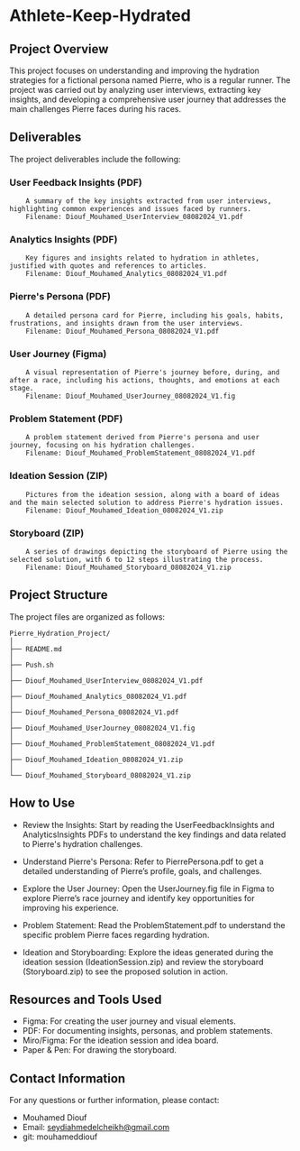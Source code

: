 # Athlete-Keep-Hydrated

## Project Overview
This project focuses on understanding and improving the hydration strategies for a fictional persona named Pierre, who is a regular runner. The project was carried out by analyzing user interviews, extracting key insights, and developing a comprehensive user journey that addresses the main challenges Pierre faces during his races.

## Deliverables

The project deliverables include the following:

### User Feedback Insights (PDF)
        A summary of the key insights extracted from user interviews, highlighting common experiences and issues faced by runners.
        Filename: Diouf_Mouhamed_UserInterview_08082024_V1.pdf

### Analytics Insights (PDF)
        Key figures and insights related to hydration in athletes, justified with quotes and references to articles.
        Filename: Diouf_Mouhamed_Analytics_08082024_V1.pdf

### Pierre's Persona (PDF)
        A detailed persona card for Pierre, including his goals, habits, frustrations, and insights drawn from the user interviews.
        Filename: Diouf_Mouhamed_Persona_08082024_V1.pdf

### User Journey (Figma)
        A visual representation of Pierre's journey before, during, and after a race, including his actions, thoughts, and emotions at each stage.
        Filename: Diouf_Mouhamed_UserJourney_08082024_V1.fig

### Problem Statement (PDF)
        A problem statement derived from Pierre's persona and user journey, focusing on his hydration challenges.
        Filename: Diouf_Mouhamed_ProblemStatement_08082024_V1.pdf

### Ideation Session (ZIP)
        Pictures from the ideation session, along with a board of ideas and the main selected solution to address Pierre's hydration issues.
        Filename: Diouf_Mouhamed_Ideation_08082024_V1.zip

### Storyboard (ZIP)
        A series of drawings depicting the storyboard of Pierre using the selected solution, with 6 to 12 steps illustrating the process.
        Filename: Diouf_Mouhamed_Storyboard_08082024_V1.zip

## Project Structure
The project files are organized as follows:
```
Pierre_Hydration_Project/
│
├── README.md
│
├── Push.sh
│
├── Diouf_Mouhamed_UserInterview_08082024_V1.pdf
│
├── Diouf_Mouhamed_Analytics_08082024_V1.pdf
│
├── Diouf_Mouhamed_Persona_08082024_V1.pdf
│
├── Diouf_Mouhamed_UserJourney_08082024_V1.fig
│
├── Diouf_Mouhamed_ProblemStatement_08082024_V1.pdf
│
├── Diouf_Mouhamed_Ideation_08082024_V1.zip
│
└── Diouf_Mouhamed_Storyboard_08082024_V1.zip
```

## How to Use

- Review the Insights: Start by reading the UserFeedbackInsights and AnalyticsInsights PDFs to understand the key findings and data related to Pierre's hydration challenges.

- Understand Pierre's Persona: Refer to PierrePersona.pdf to get a detailed understanding of Pierre’s profile, goals, and challenges.

- Explore the User Journey: Open the UserJourney.fig file in Figma to explore Pierre’s race journey and identify key opportunities for improving his experience.

- Problem Statement: Read the ProblemStatement.pdf to understand the specific problem Pierre faces regarding hydration.

- Ideation and Storyboarding: Explore the ideas generated during the ideation session (IdeationSession.zip) and review the storyboard (Storyboard.zip) to see the proposed solution in action.

## Resources and Tools Used

- Figma: For creating the user journey and visual elements.
- PDF: For documenting insights, personas, and problem statements.
- Miro/Figma: For the ideation session and idea board.
- Paper & Pen: For drawing the storyboard.

## Contact Information

For any questions or further information, please contact:

- Mouhamed Diouf
- Email: seydiahmedelcheikh@gmail.com
- git: mouhameddiouf